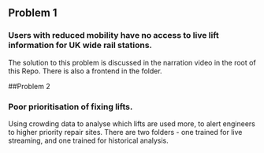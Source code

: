 ## Problem 1
### Users with reduced mobility have no access to live lift information for UK wide rail stations.
The solution to this problem is discussed in the narration video in the root of this Repo. There is also a frontend in the folder.

##Problem 2
### Poor prioritisation of fixing lifts.
Using crowding data to analyse which lifts are used more, to alert engineers to higher priority repair sites.
There are two folders - one trained for live streaming, and one trained for historical analysis.

